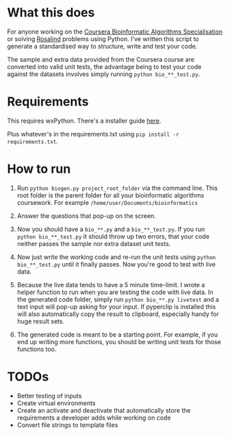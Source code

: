 # What this does

For anyone working on the [Coursera Bioinformatic Algorithms Specialisation](https://www.coursera.org/specializations/bioinformatics) or solving [Rosalind](http://rosalind.info/) problems using Python. I've written this script to generate a standardised way to structure, write and test your code.

The sample and extra data provided from the Coursera course are converted into valid unit tests, the advantage being to test your code against the datasets involves simply running `python bio_**_test.py`.

# Requirements

This requires wxPython. There's a installer guide [here](http://wiki.wxpython.org/How%20to%20install%20wxPython).

Plus whatever's in the requirements.txt using `pip install -r requirements.txt`.

# How to run
1. Run `python biogen.py project_root_folder` via the command line. This root folder is the parent folder for all your bioinformatic algorithms coursework. For example `/home/user/Documents/bioinformatics`

2. Answer the questions that pop-up on the screen.

3. Now you should have a `bio_**.py` and a `bio_**_test.py`. If you run `python bio_**_test.py` it should throw up two errors, that your code neither passes the sample nor extra dataset unit tests.

4. Now just write the working code and re-run the unit tests using `python bio_**_test.py` until it finally passes. Now you're good to test with live data.

5. Because the live data tends to have a 5 minute time-limit. I wrote a helper function to run when you are testing the code with live data. In the generated code folder, simply run `python bio_**.py livetest` and a text input will pop-up asking for your input. If pyperclip is installed this will also automatically copy the result to clipboard, especially handy for huge result sets.

6. The generated code is meant to be a starting point. For example, if you end up writing more functions, you should be writing unit tests for those functions too.

# TODOs

* Better testing of inputs
* Create virtual environments
* Create an activate and deactivate that automatically store the requirements a developer adds while working on code
* Convert file strings to template files

